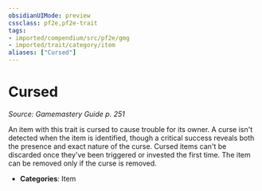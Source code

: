 ```yaml
---
obsidianUIMode: preview
cssclass: pf2e,pf2e-trait
tags:
- imported/compendium/src/pf2e/gmg
- imported/trait/category/item
aliases: ["Cursed"]
---
```

# Cursed  
*Source: Gamemastery Guide p. 251*  

An item with this trait is cursed to cause trouble for its owner. A curse isn't detected when the item is identified, though a critical success reveals both the presence and exact nature of the curse. Cursed items can't be discarded once they've been triggered or invested the first time. The item can be removed only if the curse is removed.

- **Categories**: Item